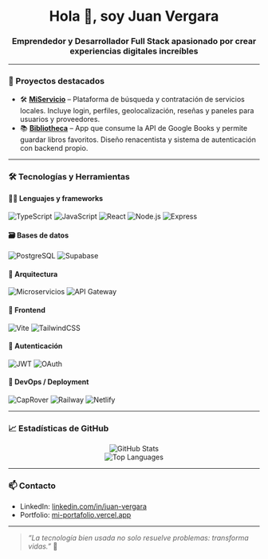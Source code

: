 <h1 align="center">Hola 👋, soy Juan Vergara</h1>
<h3 align="center">Emprendedor y Desarrollador Full Stack apasionado por crear experiencias digitales increíbles</h3>

---

### 🚀 Proyectos destacados

- 🛠️ [**MiServicio**](https://mi-servicio.netlify.app) – Plataforma de búsqueda y contratación de servicios locales. Incluye login, perfiles, geolocalización, reseñas y paneles para usuarios y proveedores.
- 📚 [**Bibliotheca**](https://bibliotheca.netlify.app) – App que consume la API de Google Books y permite guardar libros favoritos. Diseño renacentista y sistema de autenticación con backend propio.

---

### 🛠️ Tecnologías y Herramientas

#### 🧑‍💻 Lenguajes y frameworks

![TypeScript](https://img.shields.io/badge/-TypeScript-3178C6?style=flat&logo=typescript&logoColor=white)
![JavaScript](https://img.shields.io/badge/-JavaScript-F7DF1E?style=flat&logo=javascript&logoColor=black)
![React](https://img.shields.io/badge/-React-61DAFB?style=flat&logo=react&logoColor=black)
![Node.js](https://img.shields.io/badge/-Node.js-339933?style=flat&logo=node.js&logoColor=white)
![Express](https://img.shields.io/badge/-Express-000000?style=flat&logo=express&logoColor=white)

#### 🗃️ Bases de datos

![PostgreSQL](https://img.shields.io/badge/-PostgreSQL-4169E1?style=flat&logo=postgresql&logoColor=white)
![Supabase](https://img.shields.io/badge/-Supabase-3ECF8E?style=flat&logo=supabase&logoColor=black)

#### 🧱 Arquitectura

![Microservicios](https://img.shields.io/badge/-Microservicios-FF6B6B?style=flat&logo=docker&logoColor=white)
![API Gateway](https://img.shields.io/badge/-API--Gateway-4B5563?style=flat)

#### 🎨 Frontend

![Vite](https://img.shields.io/badge/-Vite-646CFF?style=flat&logo=vite&logoColor=white)
![TailwindCSS](https://img.shields.io/badge/-TailwindCSS-38B2AC?style=flat&logo=tailwind-css&logoColor=white)

#### 🔐 Autenticación

![JWT](https://img.shields.io/badge/-JWT-black?style=flat&logo=jsonwebtokens)
![OAuth](https://img.shields.io/badge/-OAuth2-EB5424?style=flat&logo=oauth)

#### 🔧 DevOps / Deployment

![CapRover](https://img.shields.io/badge/-CapRover-264653?style=flat&logo=docker&logoColor=white)
![Railway](https://img.shields.io/badge/-Railway-0B0D0D?style=flat&logo=railway&logoColor=white)
![Netlify](https://img.shields.io/badge/-Netlify-00C7B7?style=flat&logo=netlify&logoColor=white)

---

### 📈 Estadísticas de GitHub

<p align="center">
  <img src="https://github-readme-stats.vercel.app/api?username=juanvergara&show_icons=true&theme=radical" alt="GitHub Stats" />
  <br/>
  <img src="https://github-readme-stats.vercel.app/api/top-langs/?username=juanvergara&layout=compact&theme=radical" alt="Top Languages" />
</p>

---

### 📫 Contacto

- LinkedIn: [linkedin.com/in/juan-vergara](www.linkedin.com/in/juan-ignacio-vergara)
- Portfolio: [mi-portafolio.vercel.app](https://portafolio-jv-five.vercel.app/)

---

> *“La tecnología bien usada no solo resuelve problemas: transforma vidas.”* 🚀
